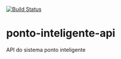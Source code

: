 [![Build Status](https://travis-ci.org/MihcaDevs/ponto-inteligente-api.svg?branch=master)](https://travis-ci.org/MihcaDevs/ponto-inteligente-api)

# ponto-inteligente-api
API do sistema ponto inteligente
